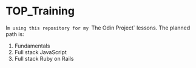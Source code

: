 # TOP_Training
I`m using this repository for my `The Odin Project` lessons.
The planned path is:
1. Fundamentals
2. Full stack JavaScript
3. Full stack Ruby on Rails
